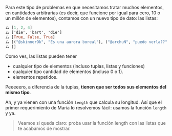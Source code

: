 Para este tipo de problemas en que necesitamos tratar muchos elementos, en cantidades arbitrarias (es decir, que funcione por igual para cero, 10 o un millón de elementos), contamos con un nuevo tipo de dato: las listas:

```haskell
ム [1, 2, 4]
ム ['die', 'bart', 'die']
ム [True, False, True]
ム [("@skinnerOk", "Es una aurora boreal"), ("@archuN", "puedo verla??"), ("@skinnerOk", "no")]
ム []

```

Como ves, las listas pueden tener 
  * cualquier tipo de elementos (incluso tuplas, listas y funciones)
  * cualquier tipo cantidad de elementos (incluso 0 o 1). 
  * elementos repetidos.

Peeeeero, a diferencia de la tuplas, **tienen que ser todos sus elementos del mismo tipo**. 

Ah, y ya vienen con una función `length` que calcula su longitud. Así que el primer requerimiento de María lo resolvemos fácil: usamos la función `length` y ya. 

> Veamos si queda claro: proba usar la función length con las listas que te acabamos de mostrar. 
